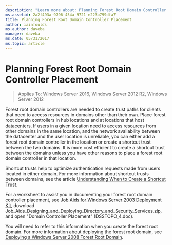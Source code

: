 ```yaml
---
description: "Learn more about: Planning Forest Root Domain Controller Placement"
ms.assetid: 2a2f493a-9796-454a-9721-e223b799dfa7
title: Planning Forest Root Domain Controller Placement
author: iainfoulds
ms.author: daveba
manager: daveba
ms.date: 05/31/2017
ms.topic: article
---
```


# Planning Forest Root Domain Controller Placement

> Applies To: Windows Server 2016, Windows Server 2012 R2, Windows Server 2012

Forest root domain controllers are needed to create trust paths for clients that need to access resources in domains other than their own. Place forest root domain controllers in hub locations and at locations that host datacenters. If users in a given location need to access resources from other domains in the same location, and the network availability between the datacenter and the user location is unreliable, you can either add a forest root domain controller in the location or create a shortcut trust between the two domains. It is more cost efficient to create a shortcut trust between the domains unless you have other reasons to place a forest root domain controller in that location.

Shortcut trusts help to optimize authentication requests made from users located in either domain. For more information about shortcut trusts between domains, see the article [Understanding When to Create a Shortcut Trust](/previous-versions/windows/it-pro/windows-server-2008-r2-and-2008/cc754538(v=ws.11)).

For a worksheet to assist you in documenting your forest root domain controller placement, see [Job Aids for Windows Server 2003 Deployment Kit](https://microsoft.com/download/details.aspx?id=9608), download Job_Aids_Designing_and_Deploying_Directory_and_Security_Services.zip, and open "Domain Controller Placement" (DSSTOPO_4.doc).

You will need to refer to this information when you create the forest root domain. For more information about deploying the forest root domain, see [Deploying a Windows Server 2008 Forest Root Domain](/previous-versions/windows/it-pro/windows-server-2008-r2-and-2008/cc731174(v=ws.10)).
